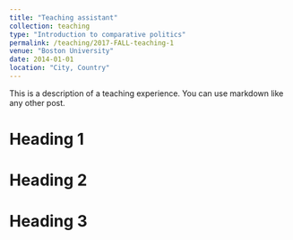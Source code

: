 ```yaml
---
title: "Teaching assistant"
collection: teaching
type: "Introduction to comparative politics"
permalink: /teaching/2017-FALL-teaching-1
venue: "Boston University"
date: 2014-01-01
location: "City, Country"
---
```


This is a description of a teaching experience. You can use markdown like any other post.

Heading 1
======

Heading 2
======

Heading 3
======
